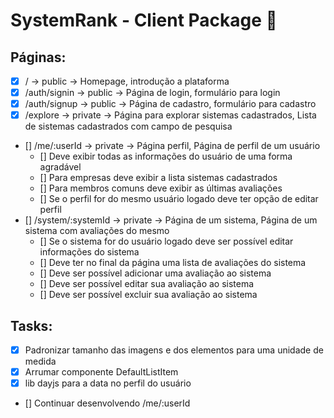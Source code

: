 # SystemRank - Client Package 👔

## Páginas:

- [x] / -> public -> Homepage, introdução a plataforma
- [x] /auth/signin -> public -> Página de login, formulário para login
- [x] /auth/signup -> public -> Página de cadastro, formulário para cadastro
- [x] /explore -> private -> Página para explorar sistemas cadastrados, Lista de sistemas cadastrados com campo de pesquisa
- [] /me/:userId -> private -> Página perfil, Página de perfil de um usuário
  - [] Deve exibir todas as informações do usuário de uma forma agradável
  - [] Para empresas deve exibir a lista sistemas cadastrados
  - [] Para membros comuns deve exibir as últimas avaliações
  - [] Se o perfil for do mesmo usuário logado deve ter opção de editar perfil
- [] /system/:systemId -> private -> Página de um sistema, Página de um sistema com avaliações do mesmo
  - [] Se o sistema for do usuário logado deve ser possível editar informações do sistema
  - [] Deve ter no final da página uma lista de avaliações do sistema
  - [] Deve ser possível adicionar uma avaliação ao sistema
  - [] Deve ser possível editar sua avaliação ao sistema
  - [] Deve ser possível excluir sua avaliação ao sistema

## Tasks:

- [x] Padronizar tamanho das imagens e dos elementos para uma unidade de medida 
- [x] Arrumar componente DefaultListItem 
- [x] lib dayjs para a data no perfil do usuário
- [] Continuar desenvolvendo /me/:userId